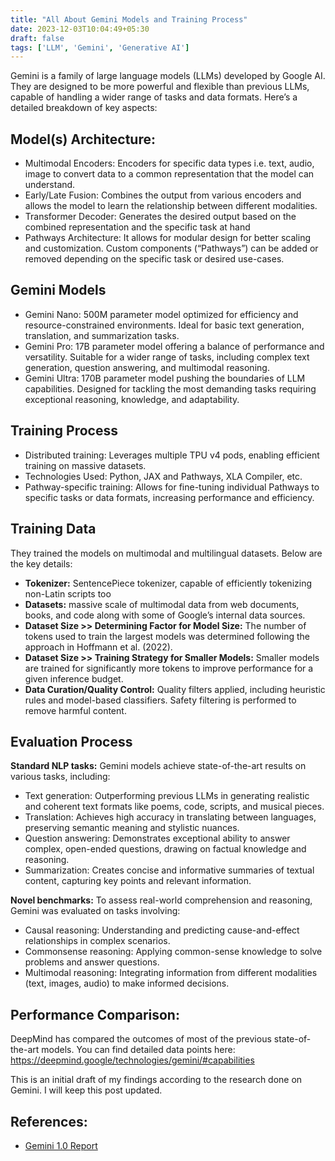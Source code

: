 ```yaml
---
title: "All About Gemini Models and Training Process"
date: 2023-12-03T10:04:49+05:30
draft: false
tags: ['LLM', 'Gemini', 'Generative AI'] 
---
```


Gemini is a family of large language models (LLMs) developed by Google AI. They are designed to be more powerful and flexible than previous LLMs, capable of handling a wider range of tasks and data formats. Here’s a detailed breakdown of key aspects:

## Model(s) Architecture:
- Multimodal Encoders: Encoders for specific data types i.e. text, audio, image to convert data to a common representation that the model can understand.
- Early/Late Fusion: Combines the output from various encoders and allows the model to learn the relationship between different modalities.
- Transformer Decoder: Generates the desired output based on the combined representation and the specific task at hand
- Pathways Architecture: It allows for modular design for better scaling and customization. Custom components (“Pathways”) can be added or removed depending on the specific task or desired use-cases.

## Gemini Models
- Gemini Nano: 500M parameter model optimized for efficiency and resource-constrained environments. Ideal for basic text generation, translation, and summarization tasks.
- Gemini Pro: 17B parameter model offering a balance of performance and versatility. Suitable for a wider range of tasks, including complex text generation, question answering, and multimodal reasoning.
- Gemini Ultra: 170B parameter model pushing the boundaries of LLM capabilities. Designed for tackling the most demanding tasks requiring exceptional reasoning, knowledge, and adaptability.

## Training Process
- Distributed training: Leverages multiple TPU v4 pods, enabling efficient training on massive datasets.
- Technologies Used: Python, JAX and Pathways, XLA Compiler, etc.
- Pathway-specific training: Allows for fine-tuning individual Pathways to specific tasks or data formats, increasing performance and efficiency.

## Training Data
They trained the models on multimodal and multilingual datasets. Below are the key details:

- **Tokenizer:** SentencePiece tokenizer, capable of efficiently tokenizing non-Latin scripts too
- **Datasets:** massive scale of multimodal data from web documents, books, and code along with some of Google’s internal data sources.
- **Dataset Size >> Determining Factor for Model Size:** The number of tokens used to train the largest models was determined following the approach in Hoffmann et al. (2022).
- **Dataset Size >> Training Strategy for Smaller Models:** Smaller models are trained for significantly more tokens to improve performance for a given inference budget.
- **Data Curation/Quality Control:** Quality filters applied, including heuristic rules and model-based classifiers. Safety filtering is performed to remove harmful content.

## Evaluation Process
**Standard NLP tasks:** Gemini models achieve state-of-the-art results on various tasks, including:

- Text generation: Outperforming previous LLMs in generating realistic and coherent text formats like poems, code, scripts, and musical pieces.
- Translation: Achieves high accuracy in translating between languages, preserving semantic meaning and stylistic nuances.
- Question answering: Demonstrates exceptional ability to answer complex, open-ended questions, drawing on factual knowledge and reasoning.
- Summarization: Creates concise and informative summaries of textual content, capturing key points and relevant information.

**Novel benchmarks:** To assess real-world comprehension and reasoning, Gemini was evaluated on tasks involving:

- Causal reasoning: Understanding and predicting cause-and-effect relationships in complex scenarios.
- Commonsense reasoning: Applying common-sense knowledge to solve problems and answer questions.
- Multimodal reasoning: Integrating information from different modalities (text, images, audio) to make informed decisions.

## Performance Comparison:
DeepMind has compared the outcomes of most of the previous state-of-the-art models. You can find detailed data points here: https://deepmind.google/technologies/gemini/#capabilities

This is an initial draft of my findings according to the research done on Gemini. I will keep this post updated.

## References:
- [Gemini 1.0 Report](https://storage.googleapis.com/deepmind-media/gemini/gemini_1_report.pdf)